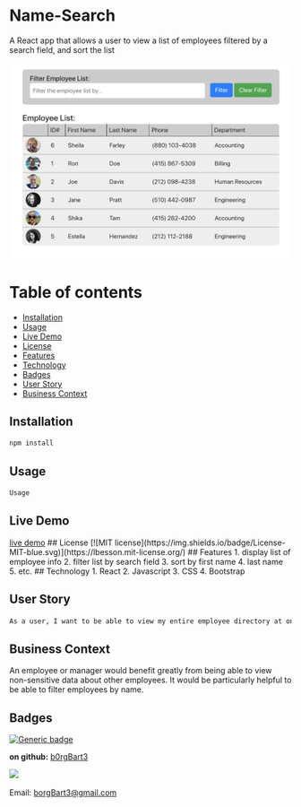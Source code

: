 # Name-Search
A React app that allows a user to view a list of employees filtered by a search field, and sort the list

![screenshot](screenshot.png)

# Table of contents

  - [Installation](#installation)
  - [Usage](#usage)
  - [Live Demo](#live-demo)
  - [License](#license)
  - [Features](#features)
  - [Technology](#technology)
  - [Badges](#badges)
  - [User Story](#user-story)
  - [Business Context](#business-context)


<a name="Installation"></a>
## Installation
```sh
npm install
```
<a name="Usage"></a>
## Usage
```sh
Usage
```
<a name="Live_Demo"></a>
## Live Demo
<a href="https://b0rgbart3.github.io/name_search/">
live demo</a>
<a name='License'></a>
## License
[![MIT license](https://img.shields.io/badge/License-MIT-blue.svg)](https://lbesson.mit-license.org/)
<a name="Features"></a>
## Features
1. display list of employee info
2.  filter list by search field
3.  sort by first name
4.  last name
5.  etc.
<a name="Technology"></a>
## Technology
1. React
2.  Javascript
3.  CSS
4.  Bootstrap

<a name="User_Story"></a>
## User Story
```sh
As a user, I want to be able to view my entire employee directory at once so that I have quick access to their information.
```
<a name="Business_Context"></a>
## Business Context
An employee or manager would benefit greatly from being able to view non-sensitive data about other employees. It would be particularly helpful to be able to filter employees by name.


<a name="Badges"></a>
## Badges
 [![Generic badge](https://img.shields.io/badge/made_with-React-<COLOR>.svg)](https://shields.io/)

**on github:** <a href='github.com/b0rgBart3'>b0rgBart3</a>

[![](https://github.com/b0rgBart3.png?size=90)](https://github.com/remarkablemark)

Email: borgBart3@gmail.com
